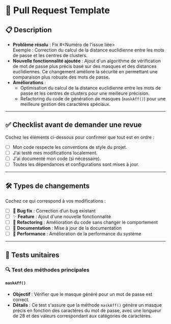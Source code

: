# 📄 Pull Request Template

## 📋 Description

<!-- Décrivez brièvement les modifications apportées par cette Pull Request. Expliquez le "Pourquoi" et le "Quoi". -->
- **Problème résolu** : Fix #<Numéro de l'issue liée>  
  Exemple : Correction du calcul de la distance euclidienne entre les mots de passe et les centres de clusters.
- **Nouvelle fonctionnalité ajoutée** : Ajout d'un algorithme de vérification de mot de passe plus précis basé sur des masques et des distances euclidiennes. Ce changement améliore la sécurité en permettant une comparaison plus robuste des mots de passe.
- **Améliorations** :  
  - Optimisation du calcul de la distance euclidienne entre les mots de passe et les centres de clusters pour une meilleure précision.
  - Refactoring du code de génération de masques (`maskAff()`) pour une meilleure gestion des caractères spéciaux.
  
--- 

## ✅ Checklist avant de demander une revue

Cochez les éléments ci-dessous pour confirmer que tout est en ordre :

- [ ] Mon code respecte les conventions de style du projet.  
- [ ] J'ai testé mes modifications localement.  
- [ ] J'ai documenté mon code (si nécessaire).  
- [ ] Toutes les dépendances et configurations sont mises à jour.  

---

## 🛠️ Types de changements

Cochez ce qui correspond à vos modifications :

- [ ] 🐛 **Bug fix** : Correction d’un bug existant  
- [ ] ✨ **Feature** : Ajout d'une nouvelle fonctionnalité  
- [ ] 🔨 **Refactoring** : Amélioration du code sans changer le comportement  
- [ ] 📝 **Documentation** : Mise à jour de la documentation  
- [ ] 🚀 **Performance** : Amélioration de la performance du système

---

## 🧪 Tests unitaires

### 🔍 Test des méthodes principales

#### `maskAff()`
- **Objectif** : Vérifier que le masque généré pour un mot de passe est correct.
- **Détails** : Ce test s'assure que la méthode `maskAff()` génère un masque précis en fonction des caractères du mot de passe, avec une longueur de 28 et des valeurs correspondant aux catégories de caractères.
  